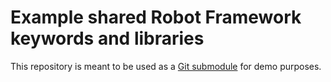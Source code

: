 # Example shared Robot Framework keywords and libraries

This repository is meant to be used as a [Git submodule](https://git-scm.com/book/en/v2/Git-Tools-Submodules) for demo purposes.
